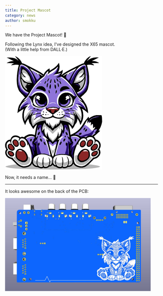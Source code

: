 ```yaml
---
title: Project Mascot
category: news
author: smokku
---
```


We have the Project Mascot! 🎉

Following the Lynx idea, I've designed the X65 mascot.<br>
(With a little help from DALL·E.)

<img src="/media/2024-10-09_mascot.png" width="320" title="X65 Mascot">

Now, it needs a name… 🤔

---

It looks awesome on the back of the PCB:

<img src="/media/2024-10-16_back-silkscreen.jpeg" width="480" title="Mascot silkscreen">
